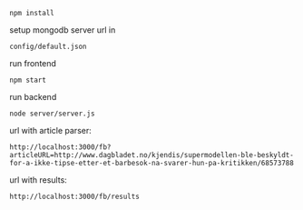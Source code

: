 `npm install`

setup mongodb server url in 

`config/default.json`

run frontend

`npm start`

run backend

`node server/server.js`

url with article parser:

`http://localhost:3000/fb?articleURL=http://www.dagbladet.no/kjendis/supermodellen-ble-beskyldt-for-a-ikke-tipse-etter-et-barbesok-na-svarer-hun-pa-kritikken/68573788`

url with results:

`http://localhost:3000/fb/results`

